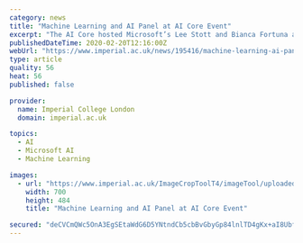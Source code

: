 ```yaml
---
category: news
title: "Machine Learning and AI Panel at AI Core Event"
excerpt: "The AI Core hosted Microsoft’s Lee Stott and Bianca Fortuna at Imperial College London on ... from how inventory management is improved with Azure AI and how Spotify uses cognitive services to transform customer experience. Then there was a practical demo about how an automated bot can replace customer’s industry. Finally, the discussion ..."
publishedDateTime: 2020-02-20T12:16:00Z
webUrl: "https://www.imperial.ac.uk/news/195416/machine-learning-ai-panel-ai-core/"
type: article
quality: 56
heat: 56
published: false

provider:
  name: Imperial College London
  domain: imperial.ac.uk

topics:
  - AI
  - Microsoft AI
  - Machine Learning

images:
  - url: "https://www.imperial.ac.uk/ImageCropToolT4/imageTool/uploaded-images/newseventsimage_1582186553722_mainnews2012_x1.jpg"
    width: 700
    height: 484
    title: "Machine Learning and AI Panel at AI Core Event"

secured: "deCVCmQWc5OnA3EgSEtaWdG6D5YNtndCb5cbBvGbyGp84lnlTD4gKx+aI8UbfgRppZJI4fAQVc5WF6SWxLHJKuNNylByi9ZySxhIBjyA9wUQ6sU3dkdI2ZL3esO2UIRTmolEIcrpsIVnquCVj5vl0bGgVKWCcXcwjGKmpY/yDK5I87ZQwmMROsZipyRZuPepz1I9A3mawJOAdkuWNVne/TepEKigLgv44vNhhkK97tEPP7h1OhVrccIhDet0wqTLk/nMe89GcoFJCOi4f9M9ZnbkCTuLX+7OIWAUZo8FmgI3PLGm7D9ZeZ+nK40PD6HnDHjxH+kH1/SlXWRMru33M5iqauIsplv3SM9o74vx/reC5nBxoMxktVOibmMWdLGfvaOoEbClfvaLbiQcHfuwDuJC7pGL+2mSk1XbrBNkwcF+jg504n0kV4jIbFrVVFFipXJ+XTDZXgOqOpkqee/bPhOhGQYnznH26246F2iZ9Fo=;L1xUUuNXxhvAEAdmfQRhFA=="
---
```


